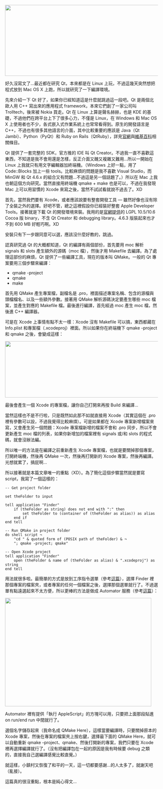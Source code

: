 [<img title="Xcode + Qt" src="http://lh5.ggpht.com/_U8003MaCwnM/TI-_y0mm8ZI/AAAAAAAABoY/j5NvWFgqP-s/s800/xcode-qt.png" alt="" width="616" height="233" />](http://picasaweb.google.com/lh/photo/uqTEIhq1Sodfs8CvwOqqT0LNNXm9fiZNGPgajya8deI?feat=embedwebsite)

好久沒寫文了…最近都在研究 Qt，本來都是在 Linux 上玩，不過這幾天突然想把程式放到 Mac OS X 上跑，所以就研究了一下編譯環境。

先來介紹一下 Qt 好了，如果你已經知道這是什麼就跳過這一段吧。Qt 是兩個北歐人用 C++ 寫出來的應用程式 framework，本來它們創了一家公司叫 Trolltech，後來被 Nokia 買走。Qt 在 Linux 上算是聲名赫赫，也是 KDE 的基礎，不過他們在跨平台上下了很多心力，不僅是 Linux，在 Windows 和 Mac OS X 上使用者也不少，各式嵌入式作業系統上也常常看得到。原生的開發語言是 C++，不過也有很多其他語言的介面，其中比較重要的應該是 Java（Qt Jambi）、Python（PyQt）和  Ruby on Rails（QtRuby），詳見[官網](http://qt.nokia.com/)與[維基百科](http://zh.wikipedia.org/zh-tw/Qt)相關條目。

Qt 提供了一套完整的 SDK，官方推的 IDE 叫 Qt Creator。不過我一直不喜歡這東西，不知道是我不會用還是怎樣，反正介面又醜又複雜又難用…所以一開始在 Linux 上我就只有用文字編輯器加終端機。（Windows 上好一點，用了 Code::Blocks 加上一些 tools。比較麻煩的問題是我不喜歡 Visual Studio，而 MinGW 和 Qt 4.6.x 的組合又有問題…不過這是另一個話題了。）所以在 Mac 上我也朝這個方向研究。當然直接用終端機 qmake + make 也是可以，不過在我發現 Mac 上可以用習慣的 Xcode 來寫之後，當然不試試看就說不過去了。XD

首先，當然我們要有 Xcode，或者應該說要有整套開發工具 — 雖然好像也沒有除了全裝之外的選擇。好吧不管，總之這裡假設你已經裝好整套 Apple Developer Tools。接著就是下載 Qt 的開發環境來裝。我用的是[官網提供](http://qt.nokia.com/downloads/qt-for-open-source-cpp-development-on-mac-os-x)的 LGPL 10.5/10.6 Cocoa 版 binary，不含 Qt Creator 和 debugging library。4.6.3 版裝起來也才不到 600 MB 好輕巧啊。XD

安裝只有下一步跟同意可以選，應該沒什麼好教的，跳過。

認真研究過 Qt 的大概都知道，Qt 的編譯有兩個部份，首先要用 moc 解析 signals 和 slots 產生額外的源碼（moc 檔），然後才用 Makefile 去編譯。為了處理這部份的麻煩，Qt 提供了一些編譯工具，現在的版本叫 QMake。一般的 Qt 專案要用三個步驟來編譯：

* qmake -project
* qmake
* make

首先用 QMake 產生專案檔，副檔名是 .pro，裡面描述專案名稱、包含的源檔與頭檔檔名、以及一些額外參數。接著用 QMake 解析源碼決定要產生哪些 moc 檔案，並產生對應的 Makefile 檔。最後進行編譯，首先經過 moc 產生 moc 檔，然後進 C++ 編譯器。

可是在 Xcode 上事情有點不太一樣：Xcode 沒有 Makefile 可以搞，東西都藏在 Info.plist 和專案檔（.xcodeproj）裡面。所以如果你在終端機下 qmake -project 和 qmake 之後，會變成這樣：

[<img title="QMake Three Steps on Mac OS X" src="http://lh5.ggpht.com/_U8003MaCwnM/TI-_zW3oV5I/AAAAAAAABoc/YknF87f93Y0/s800/three-steps.png" alt="" width="528" height="185" />](http://picasaweb.google.com/lh/photo/3XkDlVazwkSFJgKjAbPW5kLNNXm9fiZNGPgajya8deI?feat=embedwebsite)

最後會產生一個 Xcode 的專案檔，讓你自己打開來再按 Build 來編譯…

當然這樣也不是不行啦，只是既然如此那不如就直接用 Xcode（其實這個在 .pro 裡有參數可以設，不過我覺得比較麻煩）。可是如果都在 Xcode 專案新增檔案來寫，又會產生另一個問題：Xcode 專案檔新增的檔案不會和 .pro 同步，所以不會更新產生 moc 檔的列表，如果你新增加的檔案裡有 signals 或/和 slots 的程式碼，就會沒辦法編。

所以唯一的方法是在編譯之前重新產生 Xcode 專案檔，也就是要關掉那個專案，打開終端機，然後再 QMake 一次，然後再打開新的 Xcode 專案，然後再編譯。光想就累了，搞屁啊…

所以接著就是本篇文章唯一的重點（XD）。為了簡化這個步驟當然就是要寫 script，我寫了一個這樣的：

```applescript
-- Get project folder

set theFolder to input

tell application "Finder"
    if (theFolder as string) does not end with ":" then
        set theFolder to (container of (theFolder as alias)) as alias
    end if
end tell
```

 

```applescript
-- Run QMake in project folder
do shell script ¬
    "cd " & quoted form of (POSIX path of theFolder) & ¬
    "; qmake -project; qmake"

-- Open Xcode project
tell application "Finder"
    open (theFolder & name of (theFolder as alias) & ".xcodeproj") as string
end tell
```

用法就很多啦。最簡單的方式是放到工序指令選單（參考[這篇](http://uranusjr.twbbs.org/2009/08/itunes-and-quicktime-working-together-nicely/)），選擇 Finder 裡那個專案的檔案夾，或者專案的任何一個檔案之後，選擇那個選單就行了。不過選單有點遠選起來不太方便，所以更棒的方法是做成 Automator 服務（參考[這篇](http://uranusjr.twbbs.org/2010/02/use-7-zip-in-mac-os-x/)）：

[<img title="QMake Automator Service" src="http://lh5.ggpht.com/_U8003MaCwnM/TI-_zmxPIqI/AAAAAAAABog/JErKAHaPCrw/s800/qmake-service.png" alt="" width="482" height="356" />](http://picasaweb.google.com/lh/photo/gaYPpiFtKWJvN8x7iZOXnULNNXm9fiZNGPgajya8deI?feat=embedwebsite)

Automator 裡有提供「執行 AppleScript」的方塊可以用，只要把上面那段貼進 on run/end run 中間就行了。

選個名字儲存起來（我命名成 QMake Here），這樣當要編譯時，只要關掉原本的 Xcode 專案，然後在專案的檔案夾上按右鍵，選擇最下面的 QMake Here，就可以自動重新 qmake -project、qmake、然後打開新的專案，我們只要在 Xcode 裡再選擇編譯就行了。（沒有把編譯包在一起的原因是我有時候要 debug 之類的，直接我自己選編譯感覺比較直覺。）

就這樣，小鎮村又恢復了和平的一天，這一切都要感謝…的人太多了，就謝天吧（亂接）。

這篇真的很沒重點，根本是純心得文…